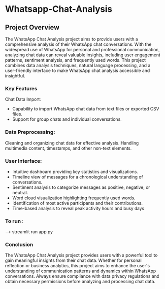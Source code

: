 # Whatsapp-Chat-Analysis

## Project Overview
The WhatsApp Chat Analysis project aims to provide users with a comprehensive analysis of their WhatsApp chat conversations. With the widespread use of WhatsApp for personal and professional communication, analyzing chat data can reveal valuable insights, including user engagement patterns, sentiment analysis, and frequently used words. This project combines data analysis techniques, natural language processing, and a user-friendly interface to make WhatsApp chat analysis accessible and insightful.

### Key Features
Chat Data Import:
* Capability to import WhatsApp chat data from text files or exported CSV files.
* Support for group chats and individual conversations.

### Data Preprocessing:
Cleaning and organizing chat data for effective analysis.
Handling multimedia content, timestamps, and other non-text elements.

### User Interface:
* Intuitive dashboard providing key statistics and visualizations.
* Timeline view of messages for a chronological understanding of conversations.
* Sentiment analysis to categorize messages as positive, negative, or neutral.
* Word cloud visualization highlighting frequently used words.
* Identification of most active participants and their contributions.
* Time-based analysis to reveal peak activity hours and busy days

### To run :
--> streamlit run app.py


### Conclusion
The WhatsApp Chat Analysis project provides users with a powerful tool to gain meaningful insights from their chat data. Whether for personal reflection or business analytics, this project aims to enhance the user's understanding of communication patterns and dynamics within WhatsApp conversations. Always ensure compliance with data privacy regulations and obtain necessary permissions before analyzing and processing chat data.
